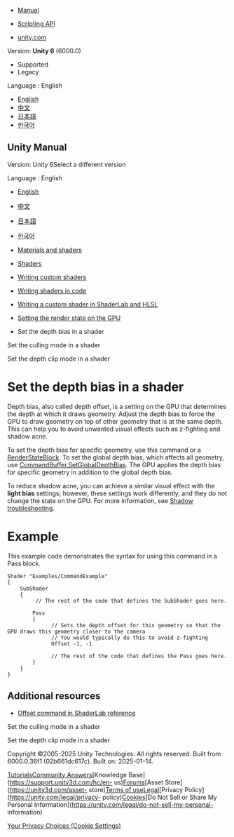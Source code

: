 [](https://docs.unity3d.com)

  * [Manual](../Manual/index.html)
  * [Scripting API](../ScriptReference/index.html)

  * [unity.com](https://unity.com/)

Version: **Unity 6** (6000.0)

  * Supported
  * Legacy

Language : English

  * [English](/Manual/writing-shader-set-depth-bias.html)
  * [中文](/cn/current/Manual/writing-shader-set-depth-bias.html)
  * [日本語](/ja/current/Manual/writing-shader-set-depth-bias.html)
  * [한국어](/kr/current/Manual/writing-shader-set-depth-bias.html)

[](https://docs.unity3d.com)

## Unity Manual

Version: Unity 6Select a different version

Language : English

  * [English](/Manual/writing-shader-set-depth-bias.html)
  * [中文](/cn/current/Manual/writing-shader-set-depth-bias.html)
  * [日本語](/ja/current/Manual/writing-shader-set-depth-bias.html)
  * [한국어](/kr/current/Manual/writing-shader-set-depth-bias.html)

  * [Materials and shaders](materials-and-shaders.html)
  * [Shaders](Shaders.html)
  * [Writing custom shaders](writing-custom-shaders.html)
  * [Writing shaders in code](shader-writing.html)
  * [Writing a custom shader in ShaderLab and HLSL](SL-landing.html)
  * [Setting the render state on the GPU](writing-shader-render-state-commands.html)
  * Set the depth bias in a shader

[](set-culling-mode.html)

Set the culling mode in a shader

[](writing-shader-set-zclip.html)

Set the depth clip mode in a shader

# Set the depth bias in a shader

Depth bias, also called depth offset, is a setting on the GPU that determines
the depth at which it draws geometry. Adjust the depth bias to force the GPU
to draw geometry on top of other geometry that is at the same depth. This can
help you to avoid unwanted visual effects such as z-fighting and shadow acne.

To set the depth bias for specific geometry, use this command or a
[RenderStateBlock](../ScriptReference/Rendering.RenderStateBlock.html). To set
the global depth bias, which affects all geometry, use
[CommandBuffer.SetGlobalDepthBias](../ScriptReference/Rendering.CommandBuffer.SetGlobalDepthBias.html).
The GPU applies the depth bias for specific geometry in addition to the global
depth bias.

To reduce shadow acne, you can achieve a similar visual effect with the
**light bias** settings; however, these settings work differently, and they do
not change the state on the GPU. For more information, see [Shadow
troubleshooting](ShadowPerformance.html).

# Example

This example code demonstrates the syntax for using this command in a Pass
block.

    
    
    Shader "Examples/CommandExample"
    {
        SubShader
        {
             // The rest of the code that defines the SubShader goes here.
    
            Pass
            {    
                  // Sets the depth offset for this geometry so that the GPU draws this geometry closer to the camera
                  // You would typically do this to avoid z-fighting
                  Offset -1, -1
    
                  // The rest of the code that defines the Pass goes here.
            }
        }
    }
    

## Additional resources

  * [Offset command in ShaderLab reference](SL-Offset.html)

[](set-culling-mode.html)

Set the culling mode in a shader

[](writing-shader-set-zclip.html)

Set the depth clip mode in a shader

Copyright ©2005-2025 Unity Technologies. All rights reserved. Built from
6000.0.36f1 (02b661dc617c). Built on: 2025-01-14.

[Tutorials](https://learn.unity.com/)[Community
Answers](https://answers.unity3d.com)[Knowledge
Base](https://support.unity3d.com/hc/en-
us)[Forums](https://forum.unity3d.com)[Asset Store](https://unity3d.com/asset-
store)[Terms of
use](https://docs.unity3d.com/Manual/TermsOfUse.html)[Legal](https://unity.com/legal)[Privacy
Policy](https://unity.com/legal/privacy-
policy)[Cookies](https://unity.com/legal/cookie-policy)[Do Not Sell or Share
My Personal Information](https://unity.com/legal/do-not-sell-my-personal-
information)

[Your Privacy Choices (Cookie Settings)](javascript:void\(0\);)

